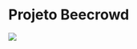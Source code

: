 # Projeto Beecrowd

<img src="https://github.com/user-attachments/assets/12a1dc4f-7467-44f9-bc8f-544700036a13">

